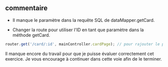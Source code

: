 ## commentaire

* Il manque le paramètre dans la requête SQL de dataMapper.getCard.

* Changer la route pour utiliser l'ID en tant que paramètre dans la méthode getCard.
```js
router.get('/card/:id', mainController.cardPage); // pour rajouter le paramètre id pour l'utiliser dans la fonction cardPage ici c'est référencer grace a :id donc le params auras comme nom params.id
```

Il manque encore du travail pour que je puisse évaluer correctement cet exercice. Je vous encourage à continuer dans cette voie afin de le terminer.
